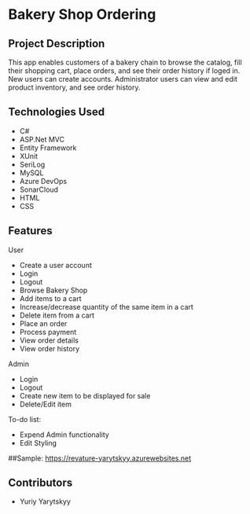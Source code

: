 # Bakery Shop Ordering

## Project Description

This app enables customers of a bakery chain to browse the catalog, fill their shopping cart, place orders, and see their order history if loged in. New users can create accounts. Administrator users can view and edit product inventory, and see order history.

## Technologies Used

* C#
* ASP.Net MVC
* Entity Framework
* XUnit
* SeriLog
* MySQL
* Azure DevOps
* SonarCloud
* HTML
* CSS

## Features

User
* Create a user account
* Login
* Logout
* Browse Bakery Shop
* Add items to a cart
* Increase/decrease quantity of the same item in a cart
* Delete item from a cart
* Place an order
* Process payment
* View order details
* View order history

Admin
* Login
* Logout
* Create new item to be displayed for sale
* Delete/Edit item

To-do list:
* Expend Admin functionality
* Edit Styling

##Sample: 
https://revature-yarytskyy.azurewebsites.net
## Contributors
* Yuriy Yarytskyy